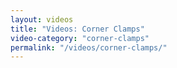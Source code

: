 ```yaml
---
layout: videos
title: "Videos: Corner Clamps"
video-category: "corner-clamps"
permalink: "/videos/corner-clamps/"
---
```

